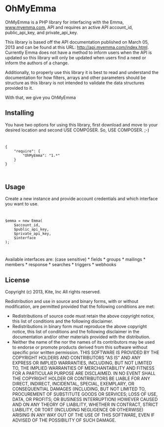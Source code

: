 OhMyEmma
========

OhMyEmma is a PHP library for interfacing with the Emma, www.myemma.com, API and
requires an active API account_id, public_api_key, and private_api_key.

This library is based off the API documentation published on March 05, 2013 and
can be found at this URL: http://api.myemma.com/index.html. Currently Emma does
not have a method to inform users when the API is updated so this library will
only be updated when users find a need or inform the authors of a change. 

Additionally, to properly use this library it is best to read and understand
the documentation for how filters, arrays and other parameters should be 
structure as this library is not intended to validate the data structures 
provided to it. 

With that, we give you OhMyEmma

## Installing ##

You have two options for using this library, first download and move to your 
desired location and second USE COMPOSER. So, USE COMPOSER. ;-)

<code>
<pre>
{
    "require": {
        "OhMyEmma": "1.*"
    }
}
</pre>
</code>

## Usage ##

Create a new instance and provide account credentials and which interface 
you want to use. 
<code>
<pre>
$emma = new Emma(
    $account_id,
    $public_api_key,
    $private_api_key,
    $interface
);
</pre>
</code>
Available interfaces are: (case sensitive)
* fields
* groups
* mailings
* members
* response
* searches
* triggers
* webhooks

## License ##

Copyright (c) 2013, Kite, Inc All rights reserved.

Redistribution and use in source and binary forms, with or without modification, are permitted provided that the following conditions are met:

* Redistributions of source code must retain the above copyright notice, this list of conditions and the following disclaimer.
* Redistributions in binary form must reproduce the above copyright notice, this list of conditions and the following disclaimer in the documentation and/or other materials provided with the distribution.
* Neither the name of the nor the names of its contributors may be used to endorse or promote products derived from this software without specific prior written permission.
THIS SOFTWARE IS PROVIDED BY THE COPYRIGHT HOLDERS AND CONTRIBUTORS "AS IS" AND ANY EXPRESS OR IMPLIED WARRANTIES, INCLUDING, BUT NOT LIMITED TO, THE IMPLIED WARRANTIES OF MERCHANTABILITY AND FITNESS FOR A PARTICULAR PURPOSE ARE DISCLAIMED. IN NO EVENT SHALL THE COPYRIGHT HOLDER OR CONTRIBUTORS BE LIABLE FOR ANY DIRECT, INDIRECT, INCIDENTAL, SPECIAL, EXEMPLARY, OR CONSEQUENTIAL DAMAGES (INCLUDING, BUT NOT LIMITED TO, PROCUREMENT OF SUBSTITUTE GOODS OR SERVICES; LOSS OF USE, DATA, OR PROFITS; OR BUSINESS INTERRUPTION) HOWEVER CAUSED AND ON ANY THEORY OF LIABILITY, WHETHER IN CONTRACT, STRICT LIABILITY, OR TORT (INCLUDING NEGLIGENCE OR OTHERWISE) ARISING IN ANY WAY OUT OF THE USE OF THIS SOFTWARE, EVEN IF ADVISED OF THE POSSIBILITY OF SUCH DAMAGE.
